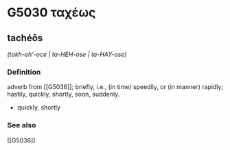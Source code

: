 # G5030 ταχέως

## tachéōs

_(takh-eh'-oce | ta-HEH-ose | ta-HAY-ose)_

### Definition

adverb from [[G5036]]; briefly, i.e., (in time) speedily, or (in manner) rapidly; hastily, quickly, shortly, soon, suddenly.

- quickly, shortly

### See also

[[G5036]]

